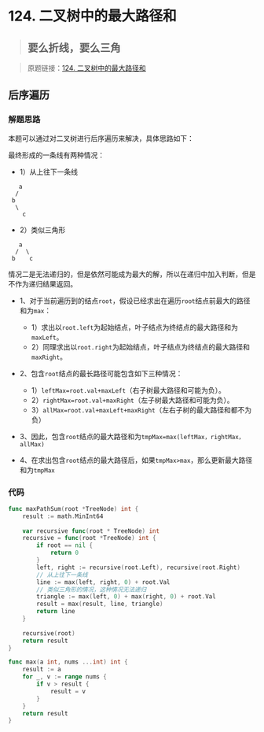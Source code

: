 # 124. 二叉树中的最大路径和
> ## 要么折线，要么三角

> 原题链接：[124. 二叉树中的最大路径和](https://leetcode-cn.com/problems/binary-tree-maximum-path-sum)

## 后序遍历
### 解题思路
本题可以通过对二叉树进行后序遍历来解决，具体思路如下：

最终形成的一条线有两种情况：
* 1）从上往下一条线
```
   a
  /  
 b    
  \
    c
```
* 2）类似三角形
```
   a
  /  \
 b    c
```

情况二是无法递归的，但是依然可能成为最大的解，所以在递归中加入判断，但是不作为递归结果返回。

* 1、对于当前遍历到的结点``root``，假设已经求出在遍历``root``结点前最大的路径和为``max``：
    * 1）求出以``root.left``为起始结点，叶子结点为终结点的最大路径和为``maxLeft``。
    * 2）同理求出以``root.right``为起始结点，叶子结点为终结点的最大路径和``maxRight``。
    
* 2、包含``root``结点的最长路径可能包含如下三种情况：
    * 1）``leftMax=root.val+maxLeft``（右子树最大路径和可能为负）。
    * 2）``rightMax=root.val+maxRight``（左子树最大路径和可能为负）。
    * 3）``allMax=root.val+maxLeft+maxRight``（左右子树的最大路径和都不为负）
    
* 3、因此，包含``root``结点的最大路径和为``tmpMax=max(leftMax，rightMax，allMax)``
* 4、在求出包含``root``结点的最大路径后，如果``tmpMax>max``，那么更新最大路径和为``tmpMax``



### 代码
```go
func maxPathSum(root *TreeNode) int {
	result := math.MinInt64
	
	var recursive func(root * TreeNode) int
	recursive = func(root *TreeNode) int {
		if root == nil {
			return 0
		}
		left, right := recursive(root.Left), recursive(root.Right)
		// 从上往下一条线
		line := max(left, right, 0) + root.Val
		// 类似三角形的情况，这种情况无法递归
		triangle := max(left, 0) + max(right, 0) + root.Val
		result = max(result, line, triangle)
		return line
	}
	
	recursive(root)
	return result
}

func max(a int, nums ...int) int {
	result := a
	for _, v := range nums {
		if v > result {
			result = v
		}
	}
	return result
}
```
